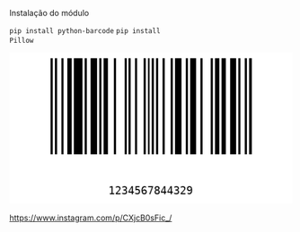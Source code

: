 Instalação do módulo

<code>pip install python-barcode</code>
<code>pip install Pillow</code>

<img src="ambiente_virtual/codigo_barra.png">


https://www.instagram.com/p/CXjcB0sFic_/